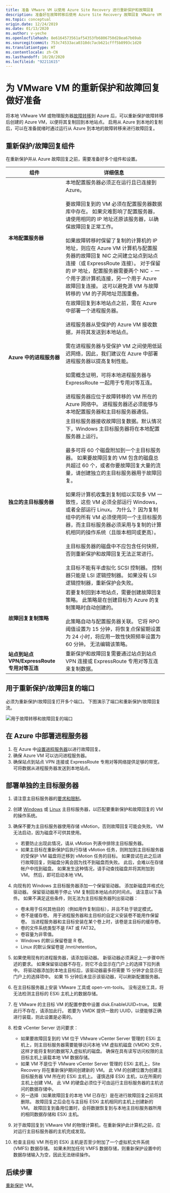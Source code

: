 ```yaml
---
title: 准备 VMware VM 以使用 Azure Site Recovery 进行重新保护和故障回复
description: 准备好在故障转移后使用 Azure Site Recovery 故障回复 VMware VM
ms.topic: conceptual
origin.date: 12/24/2019
ms.date: 01/13/2020
ms.author: v-yeche
ms.openlocfilehash: 8e6164573561af54353fb6806750d28ea67b69ab
ms.sourcegitcommit: 753c74533aca0310dc7acb621cfff5b8993c1d20
ms.translationtype: HT
ms.contentlocale: zh-CN
ms.lasthandoff: 10/20/2020
ms.locfileid: "92211615"
---
```

# <a name="prepare-for-reprotection-and-failback-of-vmware-vms"></a>为 VMware VM 的重新保护和故障回复做好准备

将本地 VMware VM 或物理服务器[故障转移](site-recovery-failover.md)到 Azure 后，可以重新保护故障转移后创建的 Azure VM，以便将其复制回到本地站点。 启用从 Azure 到本地的复制后，可以在准备就绪时通过运行从 Azure 到本地的故障转移来进行故障回复。


<!--Not Avaialble on [!VIDEO https://channel9.msdn.com/Series/Azure-Site-Recovery/VMware-to-Azure-with-ASR-Video5-Failback-from-Azure-to-On-premises/player]-->

## <a name="reprotectionfailback-components"></a>重新保护/故障回复组件

在重新保护并从 Azure 故障回复之前，需要准备好多个组件和设置。

组件 | **详细信息**
--- | ---
**本地配置服务器** | 本地配置服务器必须正在运行且已连接到 Azure。<br/><br/> 要故障回复到的 VM 必须在配置服务器数据库中存在。 如果灾难影响了配置服务器，请使用相同的 IP 地址还原该服务器，以确保故障回复正常工作。<br/><br/>  如果故障转移时保留了复制的计算机的 IP 地址，则应在 Azure VM 计算机与配置服务器的故障回复 NIC 之间建立站点到站点连接（或 ExpressRoute 连接）。 对于保留的 IP 地址，配置服务器需要两个 NIC - 一个用于源计算机连接，另一个用于 Azure 故障回复连接。 这可以避免源 VM 与故障转移的 VM 的子网地址范围重叠。
**Azure 中的进程服务器** | 在故障回复到本地站点之前，需在 Azure 中部署一个进程服务器。<br/><br/> 进程服务器从受保护的 Azure VM 接收数据，并将其发送到本地站点。<br/><br/> 需在进程服务器与受保护 VM 之间使用低延迟网络，因此，我们建议在 Azure 中部署进程服务器以提高复制性能。<br/><br/> 如需概念证明，可将本地进程服务器与 ExpressRoute 一起用于专用对等互连。<br/><br/> 进程服务器应位于故障转移的 VM 所在的 Azure 网络中。 进程服务器还必须能够与本地配置服务器和主目标服务器通信。
**独立的主目标服务器** | 主目标服务器接收故障回复数据。默认情况下，Windows 主目标服务器将在本地配置服务器上运行。<br/><br/> 最多可将 60 个磁盘附加到一个主目标服务器。 如果要故障回复的 VM 包含的磁盘总共超过 60 个，或者你要故障回复大量的流量，请创建独立的主目标服务器用于故障回复。<br/><br/> 如果将计算机收集到复制组以实现多 VM 一致性，这些 VM 必须全部运行 Windows，或者全部运行 Linux。 为什么？ 因为复制组中的所有 VM 必须使用同一个主目标服务器，而主目标服务器必须采用与复制的计算机相同的操作系统（且版本相同或更高）。<br/><br/> 主目标服务器的磁盘中不应包含任何快照，否则重新保护和故障回复无法正常进行。<br/><br/> 主目标不能有半虚拟化 SCSI 控制器。 控制器只能是 LSI 逻辑控制器。 如果没有 LSI 逻辑控制器，重新保护会失败。
**故障回复复制策略** | 若要复制回到本地站点，需要创建故障回复策略。 此策略是在创建目标为 Azure 的复制策略时自动创建的。<br/><br/> 此策略自动与配置服务器关联。 它将 RPO 阈值设置为 15 分钟，将恢复点保留期设置为 24 小时，将应用一致性快照频率设置为 60 分钟。 无法编辑该策略。 
**站点到站点 VPN/ExpressRoute 专用对等互连** | 重新保护和故障回复需要通过站点到站点 VPN 连接或 ExpressRoute 专用对等互连来复制数据。 

## <a name="ports-for-reprotectionfailback"></a>用于重新保护/故障回复的端口

必须为重新保护/故障回复打开多个端口。 下图演示了端口和重新保护/故障回复流。

![用于故障转移和故障回复的端口](./media/vmware-azure-reprotect/failover-failback.png)

## <a name="deploy-a-process-server-in-azure"></a>在 Azure 中部署进程服务器

1. 在 Azure 中[设置进程服务器](vmware-azure-set-up-process-server-azure.md)以进行故障回复。
2. 确保 Azure VM 可以访问进程服务器。 
3. 确保站点到站点 VPN 连接或 ExpressRoute 专用对等网络提供足够的带宽，可将数据从进程服务器发送到本地站点。

## <a name="deploy-a-separate-master-target-server"></a>部署单独的主目标服务器

1. 请注意主目标服务器的[要求和限制](#reprotectionfailback-components)。
2. 创建 [Windows](site-recovery-plan-capacity-vmware.md#deploy-additional-master-target-servers) 或 [Linux](vmware-azure-install-linux-master-target.md) 主目标服务器，以匹配要重新保护和故障回复的 VM 的操作系统。
3. 确保不要为主目标服务器使用存储 vMotion，否则故障回复可能会失败。 VM 无法启动，因为磁盘不可供其使用。
    - 若要防止出现此情况，请从 vMotion 列表中排除主目标服务器。
    - 如果主目标在重新保护后执行存储 vMotion 任务，则附加到主目标服务器的受保护 VM 磁盘将迁移到 vMotion 任务的目标。 如果尝试在此之后进行故障回复，则磁盘分离会因为找不到磁盘而失败。 此后，会难以在存储帐户中找到磁盘。 如果发生这种情况，请手动查找磁盘并将其附加到 VM。 然后，即可启动本地 VM。

4. 向现有的 Windows 主目标服务器添加一个保留驱动器。 添加新磁盘并格式化驱动器。 保留驱动器用于停止 VM 复制回本地站点的时间点。 请注意以下条件。 如果不满足这些条件，则无法为主目标服务器列出驱动器：
    - 卷未用于任何其他目的（例如用作复制目标），并且不处于锁定模式。
    - 卷不是缓存卷。 用于进程服务器和主目标的自定义安装卷不能用作保留卷。 当进程服务器和主目标安装在某个卷上时，该卷是主目标的缓存卷。
    - 卷的文件系统类型不是 FAT 或 FAT32。
    - 卷容量为非零值。
    - Windows 的默认保留卷是 R 卷。
    - Linux 的默认保留卷是 /mnt/retention。

5. 如果使用现有的进程服务器，请添加驱动器。 新驱动器必须满足上一步骤中所述的要求。 如果保留驱动器不存在，则它不会显示在门户上的选择下拉列表中。 将驱动器添加到本地主目标后，该驱动器最多将需要 15 分钟才会显示在门户上的选择项中。 如果 15 分钟后未显示该驱动器，可以刷新配置服务器。
6. 在主目标服务器上安装 VMware 工具或 open-vm-tools。 没有这些工具，将无法检测主目标的 ESXi 主机上的数据存储。
7. 在 VMware 的主目标 VM 的配置参数中设置 disk.EnableUUID=true。 如果此行不存在，请添加此行。 若要为 VMDK 提供一致的 UUID，以便能够正确进行装载，则此设置是必需的。
8. 检查 vCenter Server 访问要求：
    - 如果要故障回复到的 VM 位于 VMware vCenter Server 管理的 ESXi 主机上，则主目标服务器需要能够访问本地 VM 虚拟机磁盘 (VMDK) 文件，这样才能将复制的数据写入虚拟机的磁盘。 确保在具有读写访问权限的主目标主机上装载本地 VM 数据存储。
    - 如果 VM 不是位于 VMware vCenter Server 管理的 ESXi 主机上，Site Recovery 将在重新保护期间创建新的 VM。 此 VM 的创建位置为创建主目标服务器 VM 所在的 ESXi 主机上。 谨慎选择 ESXi 主机，以在所需的主机上创建 VM。 此 VM 的硬盘必须位于可由运行主目标服务器的主机访问的数据存储中。
    - 另一选择（如果故障回复的本地 VM 已存在）是在进行故障回复之前将其删除。 故障回复之后会在与主目标 ESXi 主机相同的主机上创建新的 VM。 故障回复到备用位置时，会将数据恢复到与本地主目标服务器所用的相同数据存储和 ESXi 主机。
9. 对于故障回复到 VMware VM 的物理计算机，在重新保护此计算机之前，应对运行主目标服务器的主机完成发现。
10. 检查主目标 VM 所在的 ESXi 主机是否至少附加了一个虚拟机文件系统 (VMFS) 数据存储。 如果未附加任何 VMFS 数据存储，则重新保护设置中的数据存储输入为空，因此无法继续操作。

## <a name="next-steps"></a>后续步骤

[重新保护](vmware-azure-reprotect.md) VM。

<!-- Update_Description: new article about vmware azure prepare failback -->
<!--NEW.date: 01/13/2020-->